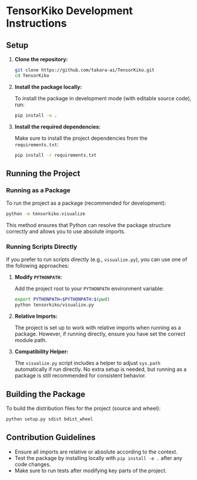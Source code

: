 # TensorKiko Development Instructions

## Setup

1. **Clone the repository:**

   ```bash
   git clone https://github.com/takara-ai/TensorKiko.git
   cd TensorKiko
   ```

2. **Install the package locally:**

   To install the package in development mode (with editable source code), run:

   ```bash
   pip install -e .
   ```

3. **Install the required dependencies:**

   Make sure to install the project dependencies from the `requirements.txt`:

   ```bash
   pip install -r requirements.txt
   ```

## Running the Project

### Running as a Package

To run the project as a package (recommended for development):

```bash
python -m tensorkiko.visualize
```

This method ensures that Python can resolve the package structure correctly and allows you to use absolute imports.

### Running Scripts Directly

If you prefer to run scripts directly (e.g., `visualize.py`), you can use one of the following approaches:

1. **Modify `PYTHONPATH`:**

   Add the project root to your `PYTHONPATH` environment variable:

   ```bash
   export PYTHONPATH=$PYTHONPATH:$(pwd)
   python tensorkiko/visualize.py
   ```

2. **Relative Imports:**

   The project is set up to work with relative imports when running as a package. However, if running directly, ensure you have set the correct module path.

3. **Compatibility Helper:**

   The `visualize.py` script includes a helper to adjust `sys.path` automatically if run directly. No extra setup is needed, but running as a package is still recommended for consistent behavior.

## Building the Package

To build the distribution files for the project (source and wheel):

```bash
python setup.py sdist bdist_wheel
```

## Contribution Guidelines

- Ensure all imports are relative or absolute according to the context.
- Test the package by installing locally with `pip install -e .` after any code changes.
- Make sure to run tests after modifying key parts of the project.

